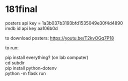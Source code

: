 # 181final

posters api key = 1a3b037b3193bfd1535049e30f4d4890 \
imdb id api key aa106b0d

to download posters: https://youtu.be/T2kvOGq7P18

to run:

pip install everything? (on lab computer) \
cd subdir \
pip install python-dotenv \
python -m flask run
